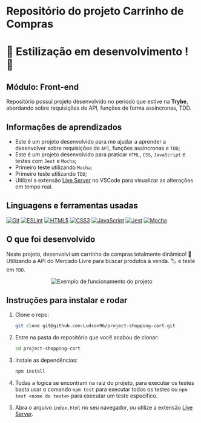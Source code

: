 # Repositório do projeto Carrinho de Compras

# :construction: Estilização em desenvolvimento ! :construction:

## Módulo: Front-end

 Repositório possuí projeto desenvolvido no período que estive na **Trybe**, abordando sobre requisições de API, funções de forma assíncronas, TDD.

## Informações de aprendizados

- Este é um projeto desenvolvido para me ajudar a aprender a desenvolver sobre requisições de `API`, funções assíncronas e `TDD`;
- Este é um projeto desenvolvido para praticar `HTML`, `CSS`, `JavaScript` e testes com `Jest` e `Mocha`;
- Primeiro teste utilizando `Mocha`;
- Primeiro teste utilizando `TDD`;
- Utilizei a extensão [Live Server][Live Server] no VSCode para visualizar as alterações em tempo real.

## Linguagens e ferramentas usadas

[![Git][Git-logo]][Git-url]
[![ESLint][ESLint-logo]][ESLint-url]
[![HTML5][HTML5-logo]][HTML5-url]
[![CSS3][CSS3-logo]][CSS3-url]
[![JavaScript][JavaScript-logo]][JavaScript-url]
[![Jest][Jest-logo]][Jest-url]
[![Mocha][Mocha-logo]][Mocha-url]

## O que foi desenvolvido

Neste projeto, desenvolvi um  carrinho de compras totalmente dinâmico! :shopping_cart:
Utilizando a API do Mercado Livre para buscar produtos à venda. :label:
e teste em `TDD`.

<div align="center">

![Exemplo de funcionamento do projeto][exemplo]

</div>

## Instruções para instalar e rodar

1. Clone o repo:

    ```bash
    git clone git@github.com:Ludson96/project-shopping-cart.git
    ```

1. Entre na pasta do repositório que você acabou de clonar:

    ```bash
    cd project-shopping-cart
    ```

1. Instale as dependências:

    ```bash
    npm install
    ```

1. Todas a logica se encontram na raiz do projeto, para executar os testes basta usar o comando `npm test` para executar todos os testes ou `npm test <nome do teste>` para executar um teste especifico.

1. Abra o arquivo `index.html` no seu navegador, ou utilize a extensão [Live Server][Live Server].

[Live Server]: https://marketplace.visualstudio.com/items?itemName=ritwickdey.LiveServer
[Git-logo]: https://img.shields.io/badge/git-%23F05033.svg?style=for-the-badge&logo=git&logoColor=white
[Git-url]: https://git-scm.com
[ESLint-logo]: https://img.shields.io/badge/ESLint-4B3263?style=for-the-badge&logo=eslint&logoColor=white
[ESLint-url]: https://eslint.org/
[HTML5-logo]: https://img.shields.io/badge/html5-%23E34F26.svg?style=for-the-badge&logo=html5&logoColor=white
[HTML5-url]: https://developer.mozilla.org/pt-BR/docs/Web/HTML
[CSS3-logo]: https://img.shields.io/badge/css3-%231572B6.svg?style=for-the-badge&logo=css3&logoColor=white
[CSS3-url]: https://developer.mozilla.org/pt-BR/docs/Web/CSS
[JavaScript-logo]: https://img.shields.io/badge/javascript-%23323330.svg?style=for-the-badge&logo=javascript&logoColor=%23F7DF1E
[JavaScript-url]: https://www.javascript.com/
[Jest-logo]: https://img.shields.io/badge/-jest-%23C21325?style=for-the-badge&logo=jest&logoColor=white
[Jest-url]: https://jestjs.io
[Mocha-logo]: https://img.shields.io/badge/-mocha-%238D6748?style=for-the-badge&logo=mocha&logoColor=white
[Mocha-url]: https://mochajs.org
[exemplo]: ./prototipo.gif
